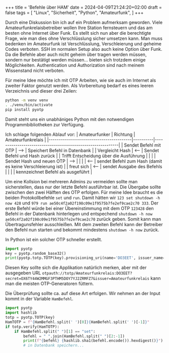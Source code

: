 +++
title = 'Befehle über HAM'
date = 2024-04-09T21:24:20+02:00
draft = false
tags = [
    "Linux",
    "Sicherheit",
    "Python",
    "Amateurfunk",
]
+++

Durch eine Diskussion bin ich auf ein Problem aufmerksam geworden. Viele Amateurfunkrelaisbetreiber wollen Ihre Station fernsteuern und das am besten ohne Internet über Funk. Es stellt sich nun aber die berechtigte Frage, wie man dies ohne Verschlüsslung sicher umsetzen kann. Man muss bedenken im Amateurfunk ist Verschlüsslung, Verschleierung und geheime Codes verboten. SSH im normalen Setup also auch keine Option über Funk. Da die Befehle aber auch nicht geheim über tragen werden müssen, sondern nur bestätigt werden müssen... bieten sich trotzdem einige Möglichkeiten. Authentication und Authorization sind nach meinem Wissenstand nicht verboten.

Für meine Idee möchte ich mit OTP Arbeiten, wie sie auch im Internet als zweiter Faktor genutzt werden. Als Vorbereitung bedarf es eines leeren Verzeichnis und dieser drei Zeilen:
```bash
python -m venv venv
. ./venv/bin/activate
pip install pyotp
```
Damit steht uns ein unabhäniges Python mit den notwendigen Programmbibliotheken zur Verfügung. 

Ich schlage folgenden Ablauf vor:
| Amateurfunker                           | Richtung | Amateurfunkrelais                                          |
|-----------------------------------------|----------|------------------------------------------------------------|
| Sendet Befehl mit OTP                   | -->      | Speichert Befehl in Datenbank                              |
| Vergleicht Hash                         | <--      | Sendet Befehl und Hash zurück                              |
| Trifft Entscheidung über die Ausführung |          |                                                            |
| Sendet Hash und neuen OTP               | -->      |                                                            |
|                                         | <--      | sendet Befehl zum Hash (damit es keine Verschleierung ist) |
| freut sich                              | <--      | sendet Ausgabe des Befehls                                 |
|                                         |          | kennzeichnet Befehl als ausgeführt                         |

Um eine Kollsion bei mehreren Admins zu vermeiden sollte man sicherstellen, dass nur der letzte Befehl ausführbar ist. Die Übergabe sollte zwischen den zwei Hälften des OTP erfolgen. Für meine Idee braucht es die beiden Protokollbefehle `set` und `run`. Damit hätten wir `123 set shutdown -h now 428` und `979 run ae50c4f2a02f198c09e1f9575b7fe2ef9cae2c70 333`. Der erste Befehl würde bei einer Übereinstimmung mit dem OTP `123428` den Befehl in der Datenbank hinterlegen und entspechend `shutdown -h now ae50c4f2a02f198c09e1f9575b7fe2ef9cae2c70` zurück geben. Somit kann man Übertragunsfehler ausschleißen. Mit dem zweiten Befehl kann der Betreiber den Befehl nun starten und bekommt mindestens `shutdown -h now` zurück.

In Python ist ein solcher OTP schneller erstellt.
```python
import pyotp
key = pyotp.random_base32()
print(pyotp.totp.TOTP(key).provisioning_uri(name='DO3EET', issuer_name='Amateurfunkrelais'))
```
Diesen Key sollte sich die Applikation natürlich merken, aber mit der ausgegeben URL `otpauth://totp/Amateurfunkrelais:DO3EET?secret=OX6TY44W2MMGF3PTHM5DOY7YJ2ZRMFZ7&issuer=Amateurfunkrelais` kann man die meisten OTP-Generatoren füttern.

Die Überprüfung sollte ca. auf diese Art erfolgen. Wir nehmen an der Input kommt in der Variable `HamBefehl`.
```python
import pyotp
import hashlib
totp = pyotp.TOTP(key)
HamTOTP = f"{HamBefehl.split(' ')[0]}{HamBefehl.split(' ')[-1]}"
if totp.verify(HamTOTP):
    if HamBefehl.split(" ")[1] == "set":
        befehl = " ".join(HamBefehl.split(" ")[2:-1])
        print(f"{befehl} {hashlib.sha1(befehl.encode()).hexdigest()}")
        # in Datenbank speichern...
```
